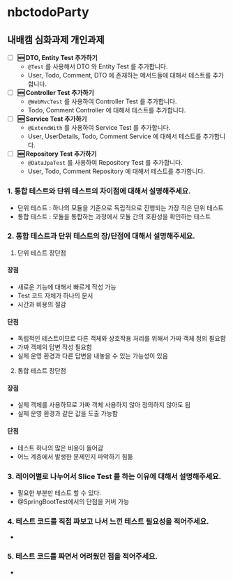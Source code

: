 # nbctodoParty
## 내배캠 심화과제 개인과제

- [ ]  **🆕 DTO, Entity Test 추가하기**
    - `@Test` 를 사용해서 DTO 와 Entity Test 를 추가합니다.
    - User, Todo, Comment, DTO 에 존재하는 메서드들에 대해서 테스트를 추가합니다.
- [ ]  **🆕 Controller Test 추가하기**
    - `@WebMvcTest` 를 사용하여 Controller Test 를 추가합니다.
    - Todo, Comment Controller 에 대해서 테스트를 추가합니다.
- [ ]  **🆕 Service Test 추가하기**
    - `@ExtendWith` 를 사용하여 Service Test 를 추가합니다.
    - User, UserDetails, Todo, Comment Service 에 대해서 테스트를 추가합니다.
- [ ]  **🆕 Repository Test 추가하기**
    - `@DataJpaTest` 를 사용하여 Repository Test 를 추가합니다.
    - User, Todo, Comment Repository 에 대해서 테스트를 추가합니다.

### 1. 통합 테스트와 단위 테스트의 차이점에 대해서 설명해주세요.
- 단위 테스트 : 하나의 모듈을 기준으로 독립적으로 진행되는 가장 작은 단위 테스트
- 통합 테스트 : 모듈을 통합하는 과정에서 모듈 간의 호환성을 확인하는 테스트
### 2. 통합 테스트과 단위 테스트의 장/단점에 대해서 설명해주세요.
1. 단위 테스트 장단점
#### 장점 
- 새로운 기능에 대해서 빠르게 작성 가능
- Test 코드 자체가 하나의 문서
- 시간과 비용의 절감
#### 단점
- 독립적인 테스트이므로 다른 객체와 상호작용 처리를 위해서 가짜 객체 정의 필요함
- 가짜 객체의 답변 작성 필요함
- 실제 운영 환경과 다른 답변을 내놓을 수 있는 가능성이 있음
2. 통합 테스트 장단점
#### 장점
- 실제 객체를 사용하므로 가짜 객체 사용하지 않아 정의하지 않아도 됨
- 실제 운영 환경과 같은 값을 도출 가능함
#### 단점
- 테스트 하나의 많은 비용이 들어감
- 어느 계층에서 발생한 문제인지 파악하기 힘듦
### 3. 레이어별로 나누어서 Slice Test 를 하는 이유에 대해서 설명해주세요.
- 필요한 부분만 테스트 할 수 있다.
- @SpringBootTest에서의 단점을 커버 가능
### 4. 테스트 코드를 직접 짜보고 나서 느낀 테스트 필요성을 적어주세요.
-
### 5. 테스트 코드를 짜면서 어려웠던 점을 적어주세요.
- 
